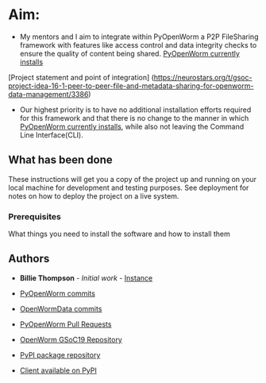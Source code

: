 
# Aim:

- My mentors and I aim to integrate within PyOpenWorm a P2P FileSharing framework with features like access control and data integrity checks to ensure the quality of content being shared. [PyOpenWorm currently installs](https://github.com/openworm/PyOpenWorm/blob/dev/INSTALL.md)

[Project statement and point of integration] (https://neurostars.org/t/gsoc-project-idea-16-1-peer-to-peer-file-and-metadata-sharing-for-openworm-data-management/3386)

- Our highest priority is to have no additional installation efforts required for this framework and that there is no change to the manner in which [PyOpenWorm currently installs](https://github.com/openworm/PyOpenWorm/blob/dev/INSTALL.md), while also not leaving the Command Line Interface(CLI).


## What has been done

These instructions will get you a copy of the project up and running on your local machine for development and testing purposes. See deployment for notes on how to deploy the project on a live system.

### Prerequisites

What things you need to install the software and how to install them

## Authors

* **Billie Thompson** - *Initial work* - [Instance](http://13.235.204.78)





* [PyOpenWorm commits](https://github.com/openworm/PyOpenWorm/commits?author=jaideep-seth)

* [OpenWormData commits](https://github.com/openworm/OpenWormData/commits?author=jaideep-seth)

* [PyOpenWorm Pull Requests](https://github.com/openworm/PyOpenWorm/pulls/jaideep-seth)

* [OpenWorm GSoC19 Repository](https://github.com/openworm/bt-gsoc-2019)

* [PyPI package repository](https://github.com/jaideep-seth/Torrent_client_gsoc19)

* [Client available on PyPI](https://pypi.org/project/torrent-client/)
